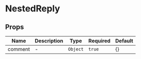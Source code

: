 # NestedReply

## Props

<!-- @vuese:NestedReply:props:start -->
|Name|Description|Type|Required|Default|
|---|---|---|---|---|
|comment|-|`Object`|`true`|{}|

<!-- @vuese:NestedReply:props:end -->


